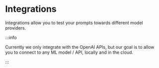 # Integrations

Integrations allow you to test your prompts towards different model providers.

:::info

Currently we only integrate with the OpenAI APIs, but our goal is to allow you to connect to any ML model / API, locally and in the cloud.

:::
